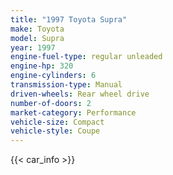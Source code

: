 ```yaml
---
title: "1997 Toyota Supra"
make: Toyota
model: Supra
year: 1997
engine-fuel-type: regular unleaded
engine-hp: 320
engine-cylinders: 6
transmission-type: Manual
driven-wheels: Rear wheel drive
number-of-doors: 2
market-category: Performance
vehicle-size: Compact
vehicle-style: Coupe
---
```


{{< car_info >}}
